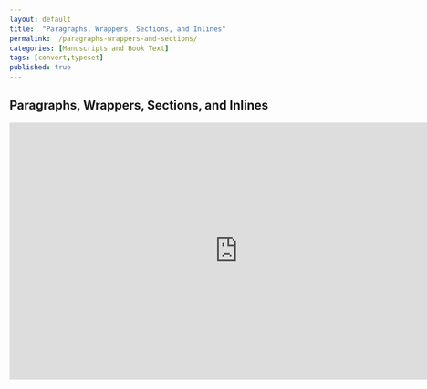 ```yaml
---
layout: default
title:  "Paragraphs, Wrappers, Sections, and Inlines"
permalink:  /paragraphs-wrappers-and-sections/
categories: [Manuscripts and Book Text]
tags: [convert,typeset]
published: true
---
```


<section data-type="chapter" class="hsecchapter" data-hederis-type="hsecchapter" id="paragraphs-wrappers-and-sections" data-pi-attrs="id: paragraphs-wrappers-and-sections; data-tags: convert,typeset;" role="doc-chapter" data-tags="convert,typeset" data-author-name=" " data-book-title=" " title="Paragraphs, Wrappers, Sections, and Inlines"><h1 data-hederis-type="hblkchaptitle" class="hblkchaptitle" id="p4BDa7P0F">Paragraphs, Wrappers, Sections, and Inlines</h1>
    <iframe width="800" height="450" src="https://www.youtube.com/embed/vAIajtvdjKM" frameborder="0" allow="accelerometer;encrypted-media;gyroscope;picture-in-picture" allowfullscreen="" id="pYGzkYWYU"/>
    <p data-embedded-html="true" style="display:none;" id="pmxtW6lcm">INTENTIONALLY BLANK</p>
    <p class="hblkp" data-hederis-type="hblkp" id="pliPwRFTQ">There are four categories of tags that we use in your Word manuscript: paragraphs, wrappers, and sections. <strong class="hspanstrong" data-hederis-type="hspanstrong" id="p87cGNVfd">Paragraphs</strong> are the types of content that you&#8217;re probably most familiar with: chapter titles, plain text paragraphs, quote paragraphs, list items, and so on all fall into this category.</p>
    <p class="hblkp" data-hederis-type="hblkp" id="pwdXTdxbC"><strong class="hspanstrong" data-hederis-type="hspanstrong" id="pcjxfuNG5">Wrappers</strong> are a way to group certain paragraphs together that should be set aside from the main flow of text in some way. For example, if you have multiple paragraphs in an extract, those would be wrapped accordingly. Some other examples are poems, letters, epigraphs, and lists. See &#8220;<a href="{% post_url 2019-10-21-17-AddaWrapper %}" id="p2mbfcb2Y"><span class="Hyperlink" id="pxV8tYLtu">Add a Wrapper</span></a>&#8221; for more on this.</p>
    <p class="hblkp" data-hederis-type="hblkp" id="pTGXTg6oT">In your Word manuscript, wrappers look like this:</p>
    <img data-hederis-type="hblkimg" class="hblkimg" id="pdMJDKAqw" src="/images/wrapper1.png" data-img-src="wrapper1.png"/>
    <p class="hblkp" data-hederis-type="hblkp" id="p3RwJ26LQ">Many people are accustomed to using paragraph styles for everything, which results in very large style sets. For example, you&#8217;d need separate styles for body text vs. a text paragraph inside an extract, or for an extract title vs. a sidebar title. By using wrappers, we make it much easier to manage the number of paragraph styles you need to use. You can use the <span class="Emphasis" id="pGzXi7ASa"><em class="hspanem" data-hederis-type="hspanem" id="psKG3INKD">HED Plain text paragraph</em></span> style for both your main body text and for the text inside your extracts, and because your extracts are enclosed in a wrapper, you&#8217;ll still be able to design those paragraphs differently if you want to.</p>
    <p class="hblkp" data-hederis-type="hblkp" id="pIqWcxNSo"><strong class="hspanstrong" data-hederis-type="hspanstrong" id="px2Ixk6Lm">Sections</strong> are the main chunks of your manuscript - you probably use words like chapters, parts, appendixes, prefaces, etc., to describe the sections in your book. At Hederis, we have special styles to mark your section breaks (see &#8220;<a href="{% post_url 2019-10-21-18-AddaSection %}" id="pPWspaHrF"><span class="Hyperlink" id="py1iQXCos">Add a Section</span></a>&#8221; to learn more). These section break styles tell our app where and how to split up your manuscript, and these breaks are used to create book features like your ebook table of contents (you can have more granular control over that if you want to &#8211; check out &#8220;<a href="{% post_url 2019-10-21-19-AutomaticallyGenerateaTableofContents %}" id="pPnEgDwvD"><span class="Hyperlink" id="p6aqTkOf3">Automatically Generate a Table of Contents</span></a>&#8221; for more). In Word, section breaks look like this:</p>
    <img data-hederis-type="hblkimg" class="hblkimg" id="pHiuZJFfv" src="/images/sectbr.png" data-img-src="sectbr.png"/>
    <p class="hblkp" data-hederis-type="hblkp" id="pl5wzRVys"><strong class="hspanstrong" data-hederis-type="hspanstrong" id="ponZMm5gy">Inlines</strong> are the individual letters, words, and other symbols that make up your text. When you want to add a special meaning or style to a span of letters or words within a paragraph, you&#8217;d use an Inline style, like HED SPAN Bold, HED SPAN Small Caps, or HED SPAN Key phrase. <a href="{% post_url 2019-10-21-52-ListofHederisWordStyles %}" id="pdncDDT4R"><span class="Hyperlink" id="pgPvKNmxJ">See the appendix</span></a> for a full list of our Inline styles.</p>
    <aside class="hwprbox box" data-hederis-type="hwprbox" id="ptUJi6ReC" data-type="sidebar"><p class="hblktype" data-hederis-type="hblktype" id="pcep87edH">Note</p>
    <p class="hblkp" data-hederis-type="hblkp" id="pbQwypWTQ">To request a new style for a type of content we don&#8217;t have covered with our existing styles, email us at <a href="mailto:help@hederis.com" id="palPvzvDw"><span class="Hyperlink" id="pjy0xZhHQ">help@hederis.com</span></a>.</p>
    </aside>
    </section>
    